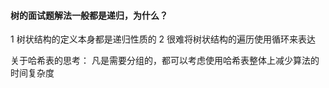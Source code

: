 #### 树的面试题解法一般都是递归，为什么？
1 树状结构的定义本身都是递归性质的
2 很难将树状结构的遍历使用循环来表达

关于哈希表的思考：
凡是需要分组的，都可以考虑使用哈希表整体上减少算法的时间复杂度


